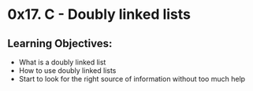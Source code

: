 # 0x17. C - Doubly linked lists

## Learning Objectives:
* What is a doubly linked list
* How to use doubly linked lists
* Start to look for the right source of information without too much help
